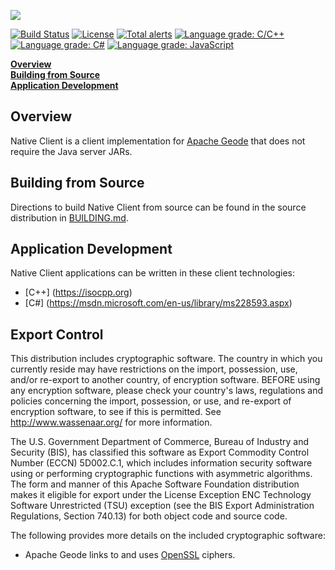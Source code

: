 [<img src="https://geode.apache.org/img/Apache_Geode_logo.png" align="center"/>](http://geode.apache.org)

[![Build Status](https://travis-ci.org/apache/geode-native.svg?branch=develop)](https://travis-ci.org/apache/geode-native) [![License](https://img.shields.io/badge/License-Apache%202.0-blue.svg)](https://www.apache.org/licenses/LICENSE-2.0) [![Total alerts](https://img.shields.io/lgtm/alerts/g/apache/geode-native.svg?logo=lgtm&logoWidth=18)](https://lgtm.com/projects/g/apache/geode-native/alerts/) [![Language grade: C/C++](https://img.shields.io/lgtm/grade/cpp/g/apache/geode-native.svg?logo=lgtm&logoWidth=18)](https://lgtm.com/projects/g/apache/geode-native/context:cpp) [![Language grade: C#](https://img.shields.io/lgtm/grade/csharp/g/apache/geode-native.svg?logo=lgtm&logoWidth=18)](https://lgtm.com/projects/g/apache/geode-native/context:csharp) [![Language grade: JavaScript](https://img.shields.io/lgtm/grade/javascript/g/apache/geode-native.svg?logo=lgtm&logoWidth=18)](https://lgtm.com/projects/g/apache/geode-native/context:javascript)

**[Overview](#overview)**  
**[Building from Source](#building)**  
**[Application Development](#development)**  

## <a name="overview"></a>Overview

Native Client is a client implementation for [Apache Geode](http://geode.apache.org/) that does not require the Java server JARs.

## <a name="building"></a>Building from Source

Directions to build Native Client from source can be found in the source distribution in [BUILDING.md](BUILDING.md).

## <a name="development"></a>Application Development

Native Client applications can be written in these client technologies:

* [C++] (https://isocpp.org)
* [C#] (https://msdn.microsoft.com/en-us/library/ms228593.aspx)

## Export Control

This distribution includes cryptographic software.
The country in which you currently reside may have restrictions
on the import, possession, use, and/or re-export to another country,
of encryption software. BEFORE using any encryption software,
please check your country's laws, regulations and policies
concerning the import, possession, or use, and re-export of
encryption software, to see if this is permitted.
See <http://www.wassenaar.org/> for more information.

The U.S. Government Department of Commerce, Bureau of Industry and Security (BIS),
has classified this software as Export Commodity Control Number (ECCN) 5D002.C.1,
which includes information security software using or performing
cryptographic functions with asymmetric algorithms.
The form and manner of this Apache Software Foundation distribution makes
it eligible for export under the License Exception
ENC Technology Software Unrestricted (TSU) exception
(see the BIS Export Administration Regulations, Section 740.13)
for both object code and source code.

The following provides more details on the included cryptographic software:

* Apache Geode links to and uses [OpenSSL](https://www.openssl.org/) ciphers.


